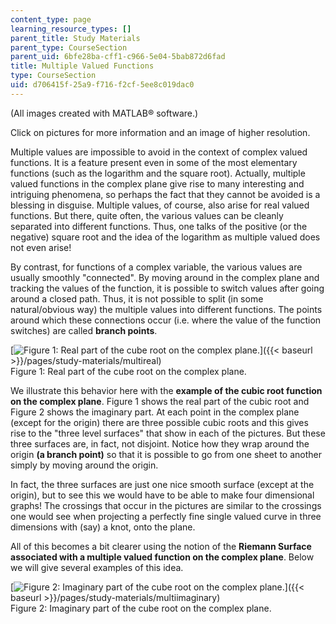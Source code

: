 ```yaml
---
content_type: page
learning_resource_types: []
parent_title: Study Materials
parent_type: CourseSection
parent_uid: 6bfe28ba-cff1-c966-5e04-5bab872d6fad
title: Multiple Valued Functions
type: CourseSection
uid: d706415f-25a9-f716-f2cf-5ee8c019dac0
---
```


(All images created with MATLAB® software.)

Click on pictures for more information and an image of higher resolution.

Multiple values are impossible to avoid in the context of complex valued functions. It is a feature present even in some of the most elementary functions (such as the logarithm and the square root). Actually, multiple valued functions in the complex plane give rise to many interesting and intriguing phenomena, so perhaps the fact that they cannot be avoided is a blessing in disguise. Multiple values, of course, also arise for real valued functions. But there, quite often, the various values can be cleanly separated into different functions. Thus, one talks of the positive (or the negative) square root and the idea of the logarithm as multiple valued does not even arise!

By contrast, for functions of a complex variable, the various values are usually smoothly "connected". By moving around in the complex plane and tracking the values of the function, it is possible to switch values after going around a closed path. Thus, it is not possible to split (in some natural/obvious way) the multiple values into different functions. The points around which these connections occur (i.e. where the value of the function switches) are called **branch points**.

[![Figure 1: Real part of the cube root on the complex plane.](/courses/mathematics/18-04-complex-variables-with-applications-fall-1999/study-materials/ReCubeRoot.GIF)]({{< baseurl >}}/pages/study-materials/multireal)  
Figure 1: Real part of the cube root on the complex plane.

We illustrate this behavior here with the **example of the cubic root function on the complex plane**. Figure 1 shows the real part of the cubic root and Figure 2 shows the imaginary part. At each point in the complex plane (except for the origin) there are three possible cubic roots and this gives rise to the "three level surfaces" that show in each of the pictures. But these three surfaces are, in fact, not disjoint. Notice how they wrap around the origin **(a branch point)** so that it is possible to go from one sheet to another simply by moving around the origin.

In fact, the three surfaces are just one nice smooth surface (except at the origin), but to see this we would have to be able to make four dimensional graphs! The crossings that occur in the pictures are similar to the crossings one would see when projecting a perfectly fine single valued curve in three dimensions with (say) a knot, onto the plane.

All of this becomes a bit clearer using the notion of the **Riemann Surface associated with a multiple valued function on the complex plane**. Below we will give several examples of this idea.

[![Figure 2: Imaginary part of the cube root on the complex plane.](/courses/mathematics/18-04-complex-variables-with-applications-fall-1999/study-materials/ImCubeRoot.GIF)]({{< baseurl >}}/pages/study-materials/multiimaginary)  
Figure 2: Imaginary part of the cube root on the complex plane.